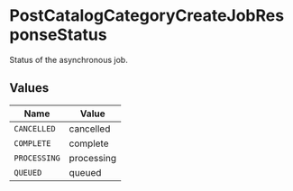 # PostCatalogCategoryCreateJobResponseStatus

Status of the asynchronous job.


## Values

| Name         | Value        |
| ------------ | ------------ |
| `CANCELLED`  | cancelled    |
| `COMPLETE`   | complete     |
| `PROCESSING` | processing   |
| `QUEUED`     | queued       |